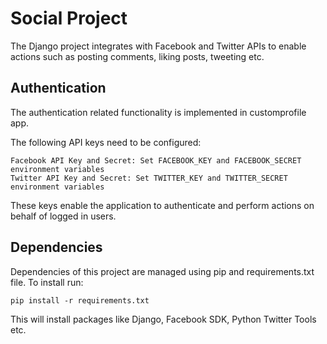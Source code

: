 <h1>Social Project</h1>

The Django project integrates with Facebook and Twitter APIs to enable actions such as posting comments, liking posts, tweeting etc.

<h2>Authentication</h2>

The authentication related functionality is implemented in customprofile app.

The following API keys need to be configured:

    Facebook API Key and Secret: Set FACEBOOK_KEY and FACEBOOK_SECRET environment variables
    Twitter API Key and Secret: Set TWITTER_KEY and TWITTER_SECRET environment variables

These keys enable the application to authenticate and perform actions on behalf of logged in users.

<h2>Dependencies</h2>

Dependencies of this project are managed using pip and requirements.txt file. To install run:

    pip install -r requirements.txt

This will install packages like Django, Facebook SDK, Python Twitter Tools etc.

